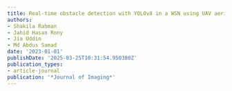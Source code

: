 ```yaml
---
title: Real-time obstacle detection with YOLOv8 in a WSN using UAV aerial photography
authors:
- Shakila Rahman
- Jahid Hasan Rony
- Jia Uddin
- Md Abdus Samad
date: '2023-01-01'
publishDate: '2025-03-25T10:31:54.950380Z'
publication_types:
- article-journal
publication: '*Journal of Imaging*'
---
```

